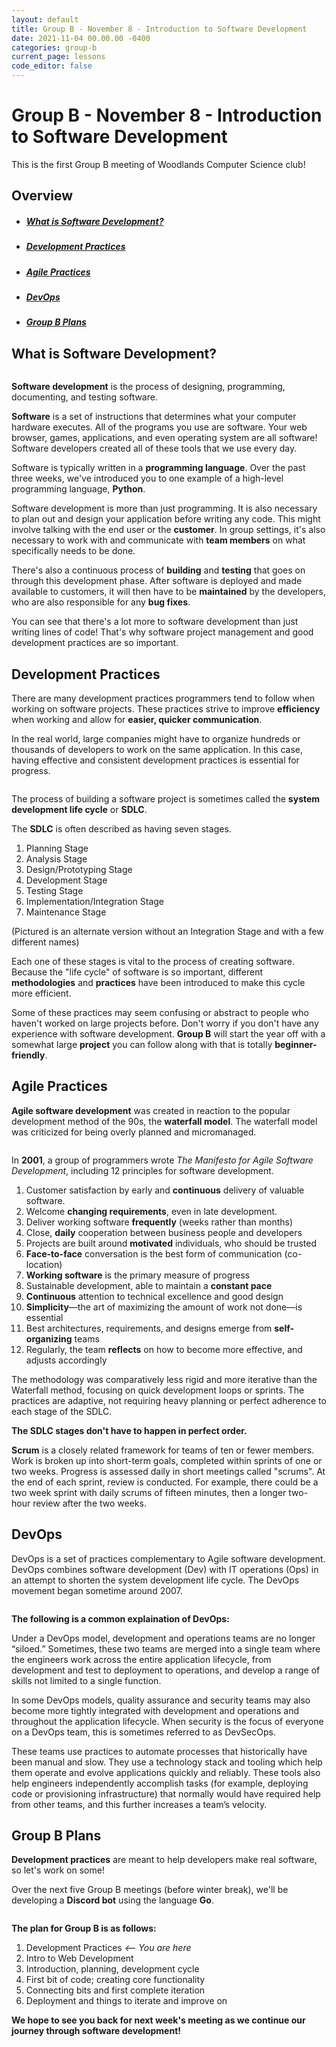 ```yaml
---
layout: default
title: Group B - November 8 - Introduction to Software Development
date: 2021-11-04 00.00.00 -0400
categories: group-b
current_page: lessons
code_editor: false
---
```

# Group B - November 8 - Introduction to Software Development
This is the first Group B meeting of Woodlands Computer Science club!

## Overview
- <h5><a href="#what-is-software-development">What is Software Development?</a></h5>
- <h5><a href="#development-practices">Development Practices</a></h5>
- <h5><a href="#agile-practices">Agile Practices</a></h5>
- <h5><a href="#devops">DevOps</a></h5>
- <h5><a href="#group-b-plans">Group B Plans</a></h5>

## What is Software Development?
<img src="/assets/img/group-b/lesson-4/software-interactions.png" alt="" class="post-img float-right">

**Software development** is the process of designing, programming, documenting, and testing software.

**Software** is a set of instructions that determines what your computer hardware executes. All of the programs you use are software. Your web browser, games, applications, and even operating system are all software! Software developers created all of these tools that we use every day.

Software is typically written in a **programming language**. Over the past three weeks, we've introduced you to one example of a high-level programming language, **Python**.

Software development is more than just programming. It is also necessary to plan out and design your application before writing any code. This might involve talking with the end user or the **customer**. In group settings, it's also necessary to work with and communicate with **team members** on what specifically needs to be done.

There's also a continuous process of **building** and **testing** that goes on through this development phase. After software is deployed and made available to customers, it will then have to be **maintained** by the developers, who are also responsible for any **bug fixes**.

You can see that there's a lot more to software development than just writing lines of code! That's why software project management and good development practices are so important.

## Development Practices
There are many development practices programmers tend to follow when working on software projects. These practices strive to improve **efficiency** when working and allow for **easier, quicker communication**.

In the real world, large companies might have to organize hundreds or thousands of developers to work on the same application. In this case, having effective and consistent development practices is essential for progress.

<img src="/assets/img/group-b/lesson-4/SDLC.png" alt="" class="post-img float-right">

The process of building a software project is sometimes called the **system development life cycle** or **SDLC**.

The **SDLC** is often described as having seven stages.

1. Planning Stage
2. Analysis Stage
3. Design/Prototyping Stage
4. Development Stage
5. Testing Stage
6. Implementation/Integration Stage
7. Maintenance Stage

(Pictured is an alternate version without an Integration Stage and with a few different names)

Each one of these stages is vital to the process of creating software. Because the "life cycle" of software is so important, different **methodologies** and **practices** have been introduced to make this cycle more efficient.

Some of these practices may seem confusing or abstract to people who haven't worked on large projects before. Don't worry if you don't have any experience with software development. **Group B** will start the year off with a somewhat large **project** you can follow along with that is totally **beginner-friendly**.

## Agile Practices
**Agile software development** was created in reaction to the popular development method of the 90s, the **waterfall model**. The waterfall model was criticized for being overly planned and micromanaged.

<img src="/assets/img/group-b/lesson-4/agile.png" alt="" class="post-img float-right">

In **2001**, a group of programmers wrote *The Manifesto for Agile Software Development*, including 12 principles for software development.
1. Customer satisfaction by early and **continuous** delivery of valuable software.
2. Welcome **changing requirements**, even in late development.
3. Deliver working software **frequently** (weeks rather than months)
4. Close, **daily** cooperation between business people and developers
5. Projects are built around **motivated** individuals, who should be trusted
6. **Face-to-face** conversation is the best form of communication (co-location)
7. **Working software** is the primary measure of progress
8. Sustainable development, able to maintain a **constant pace**
9. **Continuous** attention to technical excellence and good design
10. **Simplicity**—the art of maximizing the amount of work not done—is essential
11. Best architectures, requirements, and designs emerge from **self-organizing** teams
12. Regularly, the team **reflects** on how to become more effective, and adjusts accordingly

The methodology was comparatively less rigid and more iterative than the Waterfall method, focusing on quick development loops or sprints. The practices are adaptive, not requiring heavy planning or perfect adherence to each stage of the SDLC.

**The SDLC stages don't have to happen in perfect order.**

**Scrum** is a closely related framework for teams of ten or fewer members. Work is broken up into short-term goals, completed within sprints of one or two weeks. Progress is assessed daily in short meetings called "scrums". At the end of each sprint, review is conducted. For example, there could be a two week sprint with daily scrums of fifteen minutes, then a longer two-hour review after the two weeks.

## DevOps

DevOps is a set of practices complementary to Agile software development. DevOps combines software development (Dev) with IT operations (Ops) in an attempt to shorten the system development life cycle. The DevOps movement began sometime around 2007.

<img src="/assets/img/group-b/lesson-4/devops.png" alt="" class="post-img-large">

**The following is a common explaination of DevOps:**

Under a DevOps model, development and operations teams are no longer “siloed.” Sometimes, these two teams are merged into a single team where the engineers work across the entire application lifecycle, from development and test to deployment to operations, and develop a range of skills not limited to a single function.

In some DevOps models, quality assurance and security teams may also become more tightly integrated with development and operations and throughout the application lifecycle. When security is the focus of everyone on a DevOps team, this is sometimes referred to as DevSecOps.

These teams use practices to automate processes that historically have been manual and slow. They use a technology stack and tooling which help them operate and evolve applications quickly and reliably. These tools also help engineers independently accomplish tasks (for example, deploying code or provisioning infrastructure) that normally would have required help from other teams, and this further increases a team’s velocity.

## Group B Plans

**Development practices** are meant to help developers make real software, so let's work on some!

Over the next five Group B meetings (before winter break), we'll be developing a **Discord bot** using the language **Go**.

<img src="/assets/img/group-b/lesson-4/golang.png" alt="" class="post-img float-right">

**The plan for Group B is as follows:**
1. Development Practices *<-- You are here*
2. Intro to Web Development
3. Introduction, planning, development cycle
4. First bit of code; creating core functionality
5. Connecting bits and first complete iteration
6. Deployment and things to iterate and improve on

**We hope to see you back for next week's meeting as we continue our journey through software development!**
